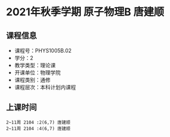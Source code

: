 # 2021年秋季学期 原子物理B 唐建顺






## 课程信息

- 课程号：PHYS1005B.02
- 学分：2
- 教学类型：理论课
- 开课单位：物理学院
- 课程类别：通修
- 课程层次：本科计划内课程

## 上课时间

```
2~11周 2104 :2(6,7) 唐建顺
2~11周 2104 :4(6,7) 唐建顺
```

